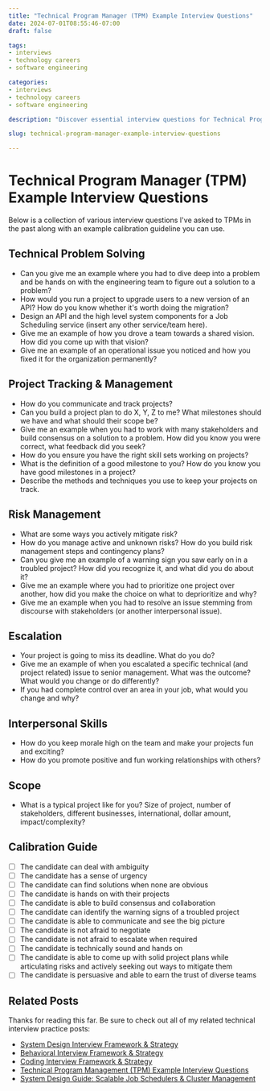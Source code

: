 ```yaml
---
title: "Technical Program Manager (TPM) Example Interview Questions"
date: 2024-07-01T08:55:46-07:00
draft: false

tags:
- interviews
- technology careers
- software engineering

categories:
- interviews
- technology careers
- software engineering

description: "Discover essential interview questions for Technical Program Manager (TPM) roles to help you prepare for your next interview. This comprehensive guide includes questions on technical problem-solving, project tracking, risk management, escalation, and interpersonal skills, along with an example calibration guide. Perfect for aspiring TPMs and interviewers looking for a reliable resource to assess candidates effectively."

slug: technical-program-manager-example-interview-questions

---
```


# Technical Program Manager (TPM) Example Interview Questions

Below is a collection of various interview questions I've asked to TPMs in the past along with an example calibration guideline you can use.

## Technical Problem Solving
- Can you give me an example where you had to dive deep into a problem and be hands on with the engineering team to figure out a solution to a problem?
- How would you run a project to upgrade users to a new version of an API? How do you know whether it's worth doing the migration?
- Design an API and the high level system components for a Job Scheduling service (insert any other service/team here).
- Give me an example of how you drove a team towards a shared vision. How did you come up with that vision?
- Give me an example of an operational issue you noticed and how you fixed it for the organization permanently?

## Project Tracking & Management
- How do you communicate and track projects?
- Can you build a project plan to do X, Y, Z to me? What milestones should we have and what should their scope be?
- Give me an example when you had to work with many stakeholders and build consensus on a solution to a problem. How did you know you were correct, what feedback did you seek?
- How do you ensure you have the right skill sets working on projects?
- What is the definition of a good milestone to you? How do you know you have good milestones in a project?
- Describe the methods and techniques you use to keep your projects on track.

## Risk Management
- What are some ways you actively mitigate risk?
- How do you manage active and unknown risks? How do you build risk management steps and contingency plans?
- Can you give me an example of a warning sign you saw early on in a troubled project? How did you recognize it, and what did you do about it?
- Give me an example where you had to prioritize one project over another, how did you make the choice on what to deprioritize and why?
- Give me an example when you had to resolve an issue stemming from discourse with stakeholders (or another interpersonal issue).

## Escalation
- Your project is going to miss its deadline. What do you do?
- Give me an example of when you escalated a specific technical (and project related) issue to senior management. What was the outcome? What would you change or do differently?
- If you had complete control over an area in your job, what would you change and why?

## Interpersonal Skills
- How do you keep morale high on the team and make your projects fun and exciting?
- How do you promote positive and fun working relationships with others?

## Scope
- What is a typical project like for you? Size of project, number of stakeholders, different businesses, international, dollar amount, impact/complexity?

## Calibration Guide
- [ ] The candidate can deal with ambiguity
- [ ] The candidate has a sense of urgency
- [ ] The candidate can find solutions when none are obvious
- [ ] The candidate is hands on with their projects
- [ ] The candidate is able to build consensus and collaboration
- [ ] The candidate can identify the warning signs of a troubled project
- [ ] The candidate is able to communicate and see the big picture
- [ ] The candidate is not afraid to negotiate
- [ ] The candidate is not afraid to escalate when required
- [ ] The candidate is technically sound and hands on
- [ ] The candidate is able to come up with solid project plans while articulating risks and actively seeking out ways to mitigate them
- [ ] The candidate is persuasive and able to earn the trust of diverse teams

## Related Posts

Thanks for reading this far. Be sure to check out all of my related technical interview practice posts:

- [System Design Interview Framework & Strategy](https://ehotinger.com/blog/system-design-interviews-framework-and-strategy/)
- [Behavioral Interview Framework & Strategy](https://ehotinger.com/blog/behavioral-interviews-framework-and-strategy/)
- [Coding Interview Framework & Strategy](https://ehotinger.com/blog/coding-interviews-framework-and-strategy/)
- [Technical Program Management (TPM) Example Interview Questions](https://ehotinger.com/blog/technical-program-manager-example-interview-questions/)
- [System Design Guide: Scalable Job Schedulers & Cluster Management](https://ehotinger.com/blog/system-design-guide-scalable-job-schedulers-cluster-management/)
